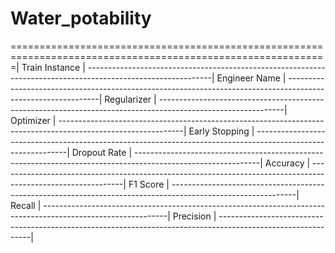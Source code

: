 # Water_potability
=============================================================================================================|
Train Instance                                                                                               |
-------------------------------------------------------------------------------------------------------------|
Engineer Name                                                                                                |
-------------------------------------------------------------------------------------------------------------|
Regularizer                                                                                                  |
-------------------------------------------------------------------------------------------------------------|
Optimizer                                                                                                    |
-------------------------------------------------------------------------------------------------------------|
Early Stopping                                                                                               |
-------------------------------------------------------------------------------------------------------------|
Dropout Rate                                                                                                 |
-------------------------------------------------------------------------------------------------------------|
Accuracy                                                                                                     |
-------------------------------------------------------------------------------------------------------------|
F1 Score                                                                                                     |
-------------------------------------------------------------------------------------------------------------|
Recall                                                                                                       |
-------------------------------------------------------------------------------------------------------------|
Precision                                                                                                    |
-------------------------------------------------------------------------------------------------------------|











